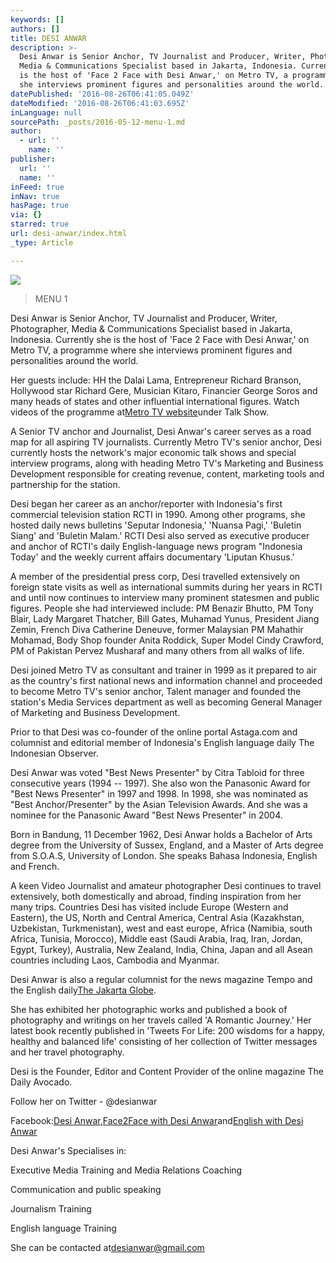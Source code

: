 ```yaml
---
keywords: []
authors: []
title: DESI ANWAR
description: >-
  Desi Anwar is Senior Anchor, TV Journalist and Producer, Writer, Photographer,
  Media & Communications Specialist based in Jakarta, Indonesia. Currently she
  is the host of 'Face 2 Face with Desi Anwar,' on Metro TV, a programme where
  she interviews prominent figures and personalities around the world. 
datePublished: '2016-08-26T06:41:05.049Z'
dateModified: '2016-08-26T06:41:03.695Z'
inLanguage: null
sourcePath: _posts/2016-05-12-menu-1.md
author:
  - url: ''
    name: ''
publisher:
  url: ''
  name: ''
inFeed: true
inNav: true
hasPage: true
via: {}
starred: true
url: desi-anwar/index.html
_type: Article

---
```

![](https://the-grid-user-content.s3-us-west-2.amazonaws.com/fa4ae378-5eb5-4a58-b5a2-543e3024234d.jpg)

> MENU 1

Desi Anwar is Senior Anchor, TV Journalist and Producer, Writer, Photographer, Media & Communications Specialist based in Jakarta, Indonesia. Currently she is the host of 'Face 2 Face with Desi Anwar,' on Metro TV, a programme where she interviews prominent figures and personalities around the world. 

Her guests include: HH the Dalai Lama, Entrepreneur Richard Branson, Hollywood star Richard Gere, Musician Kitaro, Financier George Soros and many heads of states and other influential international figures. Watch videos of the programme at[Metro TV website][0]under Talk Show.

A Senior TV anchor and Journalist, Desi Anwar's career serves as a road map for all aspiring TV journalists. Currently Metro TV's senior anchor, Desi currently hosts the network's major economic talk shows and special interview programs, along with heading Metro TV's Marketing and Business Development responsible for creating revenue, content, marketing tools and partnership for the station.

Desi began her career as an anchor/reporter with Indonesia's first commercial television station RCTI in 1990\. Among other programs, she hosted daily news bulletins 'Seputar Indonesia,' 'Nuansa Pagi,' 'Buletin Siang' and 'Buletin Malam.' RCTI Desi also served as executive producer and anchor of RCTI's daily English-language news program "Indonesia Today' and the weekly current affairs documentary 'Liputan Khusus.'

A member of the presidential press corp, Desi travelled extensively on foreign state visits as well as international summits during her years in RCTI and until now continues to interview many prominent statesmen and public figures. People she had interviewed include: PM Benazir Bhutto, PM Tony Blair, Lady Margaret Thatcher, Bill Gates, Muhamad Yunus, President Jiang Zemin, French Diva Catherine Deneuve, former Malaysian PM Mahathir Mohamad, Body Shop founder Anita Roddick, Super Model Cindy Crawford, PM of Pakistan Pervez Musharaf and many others from all walks of life.

Desi joined Metro TV as consultant and trainer in 1999 as it prepared to air as the country's first national news and information channel and proceeded to become Metro TV's senior anchor, Talent manager and founded the station's Media Services department as well as becoming General Manager of Marketing and Business Development.

Prior to that Desi was co-founder of the online portal Astaga.com and columnist and editorial member of Indonesia's English language daily The Indonesian Observer.

Desi Anwar was voted "Best News Presenter" by Citra Tabloid for three consecutive years (1994 -- 1997). She also won the Panasonic Award for "Best News Presenter" in 1997 and 1998\. In 1998, she was nominated as "Best Anchor/Presenter" by the Asian Television Awards. And she was a nominee for the Panasonic Award "Best News Presenter" in 2004\.

Born in Bandung, 11 December 1962, Desi Anwar holds a Bachelor of Arts degree from the University of Sussex, England, and a Master of Arts degree from S.O.A.S, University of London. She speaks Bahasa Indonesia, English and French.

A keen Video Journalist and amateur photographer Desi continues to travel extensively, both domestically and abroad, finding inspiration from her many trips. Countries Desi has visited include Europe (Western and Eastern), the US, North and Central America, Central Asia (Kazakhstan, Uzbekistan, Turkmenistan), west and east europe, Africa (Namibia, south Africa, Tunisia, Morocco), Middle east (Saudi Arabia, Iraq, Iran, Jordan, Egypt, Turkey), Australia, New Zealand, India, China, Japan and all Asean countries including Laos, Cambodia and Myanmar.

Desi Anwar is also a regular columnist for the news magazine Tempo and the English daily[The Jakarta Globe][1].

She has exhibited her photographic works and published a book of photography and writings on her travels called 'A Romantic Journey.' Her latest book recently published in 'Tweets For Life: 200 wisdoms for a happy, healthy and balanced life' consisting of her collection of Twitter messages and her travel photography.

Desi is the Founder, Editor and Content Provider of the online magazine The Daily Avocado.

Follow her on Twitter - @desianwar

Facebook:[Desi Anwar][2],[Face2Face with Desi Anwar][3]and[English with Desi Anwar][4]

Desi Anwar's Specialises in:

Executive Media Training and Media Relations Coaching

Communication and public speaking

Journalism Training

English language Training

She can be contacted at[desianwar@gmail.com][5]

[0]: http://www.metrotvnews.com/
[1]: http://www.thejakartaglobe.com/opinion
[2]: https://www.facebook.com/pages/Desi-Anwar/214602385643
[3]: https://www.facebook.com/pages/Face2Face-With-Desi-Anwar/152609364751900?ref=pb
[4]: https://www.facebook.com/pages/English-with-Desi-Anwar/102951696455252
[5]: mailto:desianwar@gmail.com